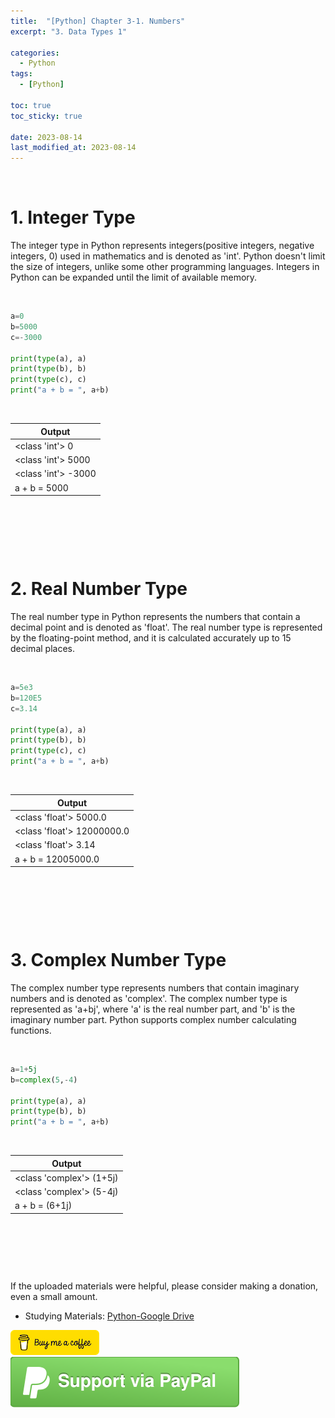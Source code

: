 ```yaml
---
title:  "[Python] Chapter 3-1. Numbers"
excerpt: "3. Data Types 1"

categories:
  - Python
tags:
  - [Python]

toc: true
toc_sticky: true
 
date: 2023-08-14
last_modified_at: 2023-08-14
---
```


&nbsp;

# 1. Integer Type
The integer type in Python represents integers(positive integers, negative integers, 0) used in mathematics and is denoted as 'int'. Python doesn't limit the size of integers, unlike some other programming languages. Integers in Python can be expanded until the limit of available memory.

&nbsp;

```python
a=0
b=5000
c=-3000

print(type(a), a)
print(type(b), b)
print(type(c), c)
print("a + b = ", a+b)
```

&nbsp;

| Output |
|---|
| <class 'int'> 0 |
| <class 'int'> 5000 |
| <class 'int'> -3000 |
| a + b =  5000 |

&nbsp;

&nbsp;

&nbsp;

# 2. Real Number Type
The real number type in Python represents the numbers that contain a decimal point and is denoted as 'float'. The real number type is represented by the floating-point method, and it is calculated accurately up to 15 decimal places.

&nbsp;

```python
a=5e3
b=120E5
c=3.14

print(type(a), a)
print(type(b), b)
print(type(c), c)
print("a + b = ", a+b)
```

&nbsp;

| Output |
|---|
| <class 'float'> 5000.0 |
| <class 'float'> 12000000.0 |
| <class 'float'> 3.14 |
| a + b =  12005000.0 |

&nbsp;

&nbsp;

&nbsp;

# 3. Complex Number Type
The complex number type represents numbers that contain imaginary numbers and is denoted as 'complex'. The complex number type is represented as 'a+bj', where 'a' is the real number part, and 'b' is the imaginary number part. Python supports complex number calculating functions.

&nbsp;

```python
a=1+5j
b=complex(5,-4)

print(type(a), a)
print(type(b), b)
print("a + b = ", a+b)
```

&nbsp;

| Output |
|---|
| <class 'complex'> (1+5j) |
| <class 'complex'> (5-4j) |
| a + b =  (6+1j) |

&nbsp;

&nbsp;

&nbsp;

If the uploaded materials were helpful, please consider making a donation, even a small amount.
- Studying Materials: ​[Python-Google Drive](https://drive.google.com/drive/u/3/folders/1btmxn1mWaPy8ZYZvRu2HWbiV2UKsDwLP)

[!["Buy Me A Coffee"](https://raw.githubusercontent.com/Shine-Loi/Shine-Loi.github.io/master/assets/images/Buymeacoffee.png)](https://www.buymeacoffee.com/shine_loi_lee)
[![Support via PayPal](https://raw.githubusercontent.com/Shine-Loi/Shine-Loi.github.io/41d049ca49169c961adde8f77b7d0f6981851ea3/assets/images/Paypal.svg)](https://paypal.me/goldbin0514?country.x=KR&locale.x=ko_KR)
